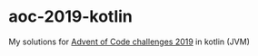 # aoc-2019-kotlin
My solutions for [Advent of Code challenges 2019](https://adventofcode.com/) in kotlin (JVM)
